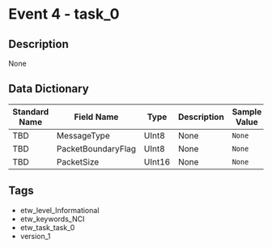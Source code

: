 # Event 4 - task_0

## Description
None

## Data Dictionary
|Standard Name|Field Name|Type|Description|Sample Value|
|---|---|---|---|---|
|TBD|MessageType|UInt8|None|`None`|
|TBD|PacketBoundaryFlag|UInt8|None|`None`|
|TBD|PacketSize|UInt16|None|`None`|

## Tags
* etw_level_Informational
* etw_keywords_NCI
* etw_task_task_0
* version_1